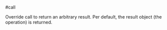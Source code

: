 

#call

Override call to return an arbitrary result. Per default, the result object (the operation) is returned.
